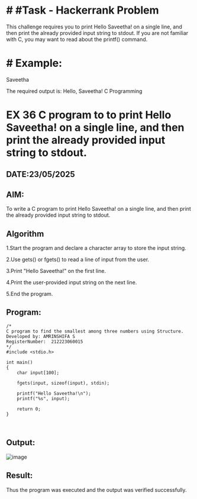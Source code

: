 # # #Task - Hackerrank Problem

This challenge requires you to print Hello Saveetha! on a single line, and then print the already provided input string to stdout. If you are not familiar with C, you may want to read about the printf() command.

# # Example:

Saveetha

The required output is: Hello, Saveetha! C Programming


# EX 36 C program to to print Hello Saveetha! on a single line, and then print the already provided input string to stdout.
## DATE:23/05/2025
## AIM:
To write a C program to print Hello Saveetha! on a single line, and then print the already provided input string to stdout.

## Algorithm
1.Start the program and declare a character array to store the input string.

2.Use gets() or fgets() to read a line of input from the user.

3.Print "Hello Saveetha!" on the first line.

4.Print the user-provided input string on the next line.

5.End the program.

## Program:
```
/*
C program to find the smallest among three numbers using Structure.
Developed by: AMRINSHIFA S
RegisterNumber:  212223060015
*/
#include <stdio.h>

int main()
{
    char input[100];

    fgets(input, sizeof(input), stdin);

    printf("Hello Saveetha!\n");
    printf("%s", input);

    return 0;
}



```

## Output:

![image](https://github.com/user-attachments/assets/0c727c49-7a16-472a-9493-09dc98634d16)


## Result:
Thus the program was executed and the output was verified successfully.
